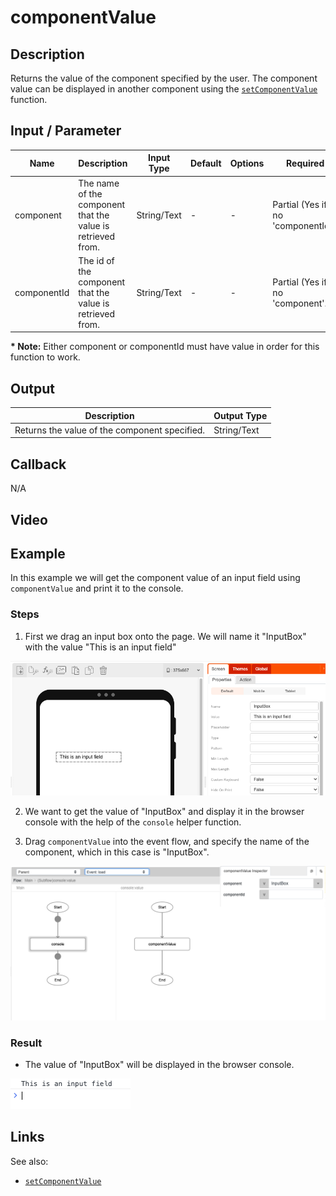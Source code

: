 # componentValue

## Description

Returns the value of the component specified by the user. The component value can be displayed in another component using the [`setComponentValue`](./setComponentValue) function.

## Input / Parameter

| Name | Description | Input Type | Default | Options | Required |
| ------ | ------ | ------ | ------ | ------ | ------ |
| component | The name of the component that the value is retrieved from. | String/Text | - | - | Partial (Yes if no 'componentId'.) |
| componentId | The id of the component that the value is retrieved from. | String/Text | - | - | Partial (Yes if no 'component'.) |

__\* Note:__ Either component or componentId must have value in order for this function to work.

## Output

| Description | Output Type |
| ------ | ------ |
| Returns the value of the component specified. | String/Text |

## Callback

N/A

## Video


## Example

In this example we will get the component value of an input field using `componentValue` and print it to the console. 


### Steps

1. First we drag an input box onto the page. We will name it "InputBox" with the value "This is an input field"

![](./componentValue-step-1.png)

2. We want to get the value of "InputBox" and display it in the browser console with the help of the `console` helper function. 
   
3. Drag `componentValue` into the event flow, and specify the name of the component, which in this case is "InputBox".

![](./componentValue-step-2.png)


### Result

- The value of "InputBox" will be displayed in the browser console.

![](./componentValue-step-3.png)


## Links

See also: 

* [`setComponentValue`](./setComponentValue)